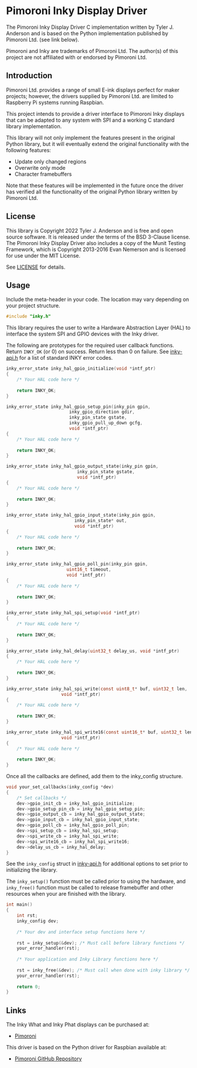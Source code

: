 # Pimoroni Inky Display Driver

The Pimoroni Inky Display Driver C implementation written by Tyler J.
Anderson and is based on the Python implementation published by
Pimoroni Ltd. (see link below).

Pimoroni and Inky are trademarks of Pimoroni Ltd. The author(s) of
this project are not affiliated with or endorsed by Pimoroni Ltd.

## Introduction

Pimoroni Ltd. provides a range of small E-ink displays perfect for
maker projects; however, the drivers supplied by Pimoroni Ltd. are
limited to Raspberry Pi systems running Raspbian.

This project intends to provide a driver interface to Pimoroni Inky
displays that can be adapted to any system with SPI and a working
C standard library implementation.

This library will not only implement the features present in the
original Python library, but it will eventually extend the original
functionality with the following features:

- Update only changed regions
- Overwrite only mode
- Character framebuffers

Note that these features will be implemented in the future once the
driver has verified all the functionality of the original Python
library written by Pimoroni Ltd.

## License

This library is Copyright 2022 Tyler J. Anderson and is free and open
source software. It is released under the terms of the BSD 3-Clause
license. The Pimoroni Inky Display Driver also includes a copy of the
Munit Testing Framework, which is Copyright 2013-2016 Evan Nemerson
and is licensed for use under the MIT License.

See [LICENSE](LICENSE) for details.

## Usage

Include the meta-header in your code. The location may vary depending
on your project structure.

``` c
#include "inky.h"
```

This library requires the user to write a Hardware Abstraction Layer
(HAL) to interface the system SPI and GPIO devices with the Inky
driver.

The following are prototypes for the required user callback functions.
Return `INKY_OK` (or 0) on success. Return less than 0 on failure. See
[inky-api.h](include/inky-api.h) for a list of standard INKY error
codes.

``` c
inky_error_state inky_hal_gpio_initialize(void *intf_ptr)
{
	/* Your HAL code here */
	
	return INKY_OK;
}

inky_error_state inky_hal_gpio_setup_pin(inky_pin gpin,
					    inky_gpio_direction gdir,
					    inky_pin_state gstate,
					    inky_gpio_pull_up_down gcfg,
					    void *intf_ptr)
{
	/* Your HAL code here */
	
	return INKY_OK;
}

inky_error_state inky_hal_gpio_output_state(inky_pin gpin,
					       inky_pin_state gstate,
					       void *intf_ptr)
{
	/* Your HAL code here */
	
	return INKY_OK;
}

inky_error_state inky_hal_gpio_input_state(inky_pin gpin,
					      inky_pin_state* out,
					      void *intf_ptr)
{
	/* Your HAL code here */
	
	return INKY_OK;
}

inky_error_state inky_hal_gpio_poll_pin(inky_pin gpin,
					   uint16_t timeout,
					   void *intf_ptr)
{
	/* Your HAL code here */
	
	return INKY_OK;
}

inky_error_state inky_hal_spi_setup(void *intf_ptr)
{
	/* Your HAL code here */
	
	return INKY_OK;
}

inky_error_state inky_hal_delay(uint32_t delay_us, void *intf_ptr)
{
	/* Your HAL code here */
	
	return INKY_OK;
}

inky_error_state inky_hal_spi_write(const uint8_t* buf, uint32_t len,
				     void *intf_ptr)
{
	/* Your HAL code here */
	
	return INKY_OK;
}

inky_error_state inky_hal_spi_write16(const uint16_t* buf, uint32_t len,
					 void *intf_ptr)
{
	/* Your HAL code here */
	
	return INKY_OK;
}
```

Once all the callbacks are defined, add them to the inky_config
structure.

``` c
void your_set_callbacks(inky_config *dev)
{
	/* Set callbacks */
	dev->gpio_init_cb = inky_hal_gpio_initialize;
	dev->gpio_setup_pin_cb = inky_hal_gpio_setup_pin;
	dev->gpio_output_cb = inky_hal_gpio_output_state;
	dev->gpio_input_cb = inky_hal_gpio_input_state;
	dev->gpio_poll_cb = inky_hal_gpio_poll_pin;
	dev->spi_setup_cb = inky_hal_spi_setup;
	dev->spi_write_cb = inky_hal_spi_write;
	dev->spi_write16_cb = inky_hal_spi_write16;
	dev->delay_us_cb = inky_hal_delay;
}
```

See the `inky_config` struct in [inky-api.h](include/inky-api.h) for
additional options to set prior to initializing the library.

The `inky_setup()` function must be called prior to using the hardware,
and `inky_free()` function must be called to release framebuffer and
other resources when your are finished with the library.

``` c
int main()
{
	int rst;
	inky_config dev;
	
	/* Your dev and interface setup functions here */
	
	rst = inky_setup(&dev); /* Must call before library functions */
	your_error_handler(rst);
	
	/* Your application and Inky Library functions here */
	
	rst = inky_free(&dev); /* Must call when done with inky library */
	your_error_handler(rst);
	
	return 0;
}
```

## Links


The Inky What and Inky Phat displays can be purchased at:

* [Pimoroni](https://shop.pimoroni.com/products/inky-what?variant=13590497624147)

This driver is based on the Python driver for Raspbian available at:

* [Pimoroni GitHub Repository](https://github.com/pimoroni/inky)
